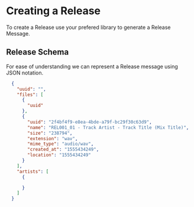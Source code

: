 # Creating a Release

To create a Release use your prefered library to generate a Release Message.

## Release Schema

For ease of understanding we can represent a Release message using JSON notation.

```json
  {
    "uuid": "",
    "files": [
      {
        "uuid"
      },
      {
        "uuid": "2f4bf4f9-e8ea-4bde-a79f-bc29f30c63d9",
        "name": "REL001_01 - Track Artist - Track Title (Mix Title)",
        "size": "238794",
        "extension": "wav",
        "mime_type": "audio/wav",
        "created_at": "1555434249",
        "location": "1555434249"
      }
    ],
    "artists": [
      {

      }
    ]
  }
```
